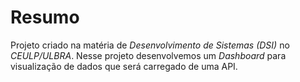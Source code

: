 # Resumo

Projeto criado na matéria de *Desenvolvimento de Sistemas (DSI)* no *CEULP/ULBRA*.
Nesse projeto desenvolvemos um *Dashboard* para visualização de dados que será carregado de uma API.
